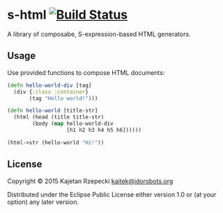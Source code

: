 # s-html [![Build Status](https://travis-ci.org/Idorobots/s-html.svg?branch=master)](https://travis-ci.org/Idorobots/s-html)

A library of composabe, S-expression-based HTML generators.

## Usage

Use provided functions to compose HTML documents:


``` clojure
(defn hello-world-div [tag]
  (div {:class :container}
       (tag "Hello world!")))

(defn hello-world [title-str]
  (html (head (title title-str)
        (body (map hello-world-div
                   [h1 h2 h3 h4 h5 h6])))))

(html->str (hello-world "Hi!"))
```

## License

Copyright © 2015 Kajetan Rzepecki <kajtek@idorobots.org>

Distributed under the Eclipse Public License either version 1.0 or (at
your option) any later version.
